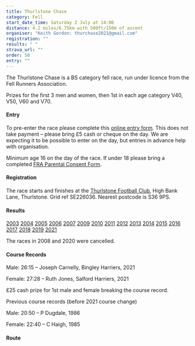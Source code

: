 ```yaml
---
title: Thurlstone Chase
category: Fell
start_date_time: Saturday 2 July at 14:00
distance: 4.2 miles/6.75km with 500ft/150m of ascent
organiser: "Keith Gordon: thurchase2021@gmail.com"
registration: ""
results: " "
strava_url: ""
order: 50
entry: ""
---
```

The Thurlstone Chase is a BS category fell race, run under licence from the Fell Runners Association.

Prizes for the first 3 men and women, then 1st in each age category V40, V50, V60 and V70.

#### Entry

To pre-enter the race please complete this [online entry form](https://thurchase.uk.to/enter.php). This does not take payment &ndash; please bring £5 cash or cheque on the day. We are expecting it to be possible to enter on the day, but entries in advance help with organisation.

Minimum age 16 on the day of the race. If under 18 please bring a completed [FRA Parental Consent Form](https://races.fellrunner.org.uk/documents/2022/fra-parental-consent-process-form-2022.pdf).

#### Registration

The race starts and finishes at the [Thurlstone Football Club](https://www.google.co.uk/maps/place/THURLSTONE+FOOTBALL+CLUB/@53.5280495,-1.6571955,16.25z/data=!4m5!3m4!1s0x487bd7dfc2a74a0d:0x5788c72b004d0bcb!8m2!3d53.528038!4d-1.6591823), High Bank Lane, Thurlstone. Grid ref SE226036. Nearest postcode is S36 9PS.

#### Results

[2003](https://pfrac.chrishodgson.co.uk/static/results/thurlstone-chase/thurlstone-chase-2003-results.pdf)
[2004](https://pfrac.chrishodgson.co.uk/static/results/thurlstone-chase/thurlstone-chase-2004-results.pdf)
[2005](https://pfrac.chrishodgson.co.uk/static/results/thurlstone-chase/thurlstone-chase-2005-results.pdf)
[2006](https://pfrac.chrishodgson.co.uk/static/results/thurlstone-chase/thurlstone-chase-2006-results.pdf)
[2007](https://pfrac.chrishodgson.co.uk/static/results/thurlstone-chase/thurlstone-chase-2007-results.pdf)
[2009](https://pfrac.chrishodgson.co.uk/static/results/thurlstone-chase/thurlstone-chase-2009-results.pdf)
[2010](https://pfrac.chrishodgson.co.uk/static/results/thurlstone-chase/thurlstone-chase-2010-results.pdf)
[2011](https://pfrac.chrishodgson.co.uk/static/results/thurlstone-chase/thurlstone-chase-2011-results.pdf)
[2012](https://pfrac.chrishodgson.co.uk/static/results/thurlstone-chase/thurlstone-chase-2012-results.pdf)
[2013](https://pfrac.chrishodgson.co.uk/static/results/thurlstone-chase/thurlstone-chase-2013-results.pdf)
[2014](https://pfrac.chrishodgson.co.uk/static/results/thurlstone-chase/thurlstone-chase-2014-results.pdf)
[2015](https://pfrac.chrishodgson.co.uk/static/results/thurlstone-chase/thurlstone-chase-2015-results.pdf)
[2016](https://pfrac.chrishodgson.co.uk/static/results/thurlstone-chase/thurlstone-chase-2016-results.pdf)
[2017](https://pfrac.chrishodgson.co.uk/static/results/thurlstone-chase/thurlstone-chase-2017-results.pdf)
[2018](https://pfrac.chrishodgson.co.uk/static/results/thurlstone-chase/thurlstone-chase-2018-results.pdf)
[2019](https://pfrac.chrishodgson.co.uk/static/results/thurlstone-chase/thurlstone-chase-2019-results.pdf)
[2021](https://pfrac.chrishodgson.co.uk/static/results/thurlstone-chase/thurlstone-chase-2021-results.pdf)

The races in 2008 and 2020 were cancelled.

#### Course Records

Male: 26:15 &ndash; Joseph Carnelly, Bingley Harriers, 2021

Female: 27:28 &ndash; Ruth Jones, Salford Harriers, 2021

£25 cash prize for 1st male and female breaking the course record.

Previous course records (before 2021 course change)

Male: 20:50 &ndash; P Dugdale, 1986

Female: 22:40 &ndash; C Haigh, 1985

#### Route

